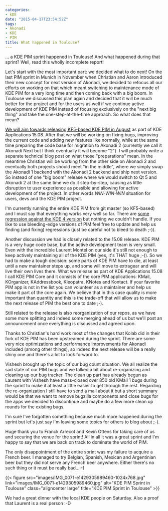 ```yaml
---
categories:
- kDE
date: "2015-04-17T23:54:52Z"
tags:
- Akonadi
- KDE
- PIM
title: What happened in Toulouse?
---
```


... a KDE PIM sprint happened in Toulouse! And what happened during that sprint? Well, read this wholly incomplete report!

Let's start with the most important part: we decided what to do next! On the last PIM sprint in Munich in November when Christian and Aaron introduced their new concept for next version of Akonadi, we decided to refocus all our efforts on working on that which meant switching to maintenance mode of KDE PIM for a very long time and then coming back with a big boom. In Toulouse we discussed this plan again and decided that it will be much better for the project and for the users as well if we continue active development of KDE PIM instead of focusing exclusively on the "next big thing" and take the one-step-at-the-time approach. So what does that mean?

[We will aim towards releasing KF5-based KDE PIM in August](http://osdir.com/ml/kde-pim/2015-04/msg00135.html) as part of KDE Applications 15.08. After that we will be working on fixing bugs, improving the current code and adding new features like normally, while at the same time preparing the code base for migration to Akonadi 2 (currently we call it Akonadi Next but I think eventually it will become "2"). I will probably write a separate technical blog post on what those "preparations" mean. In the meantime Christian will be working from the other side on Akonadi 2 and eventually both projects should meet "in the middle", where we simply swap the Akonadi 1 backend with the Akonadi 2 backend and ship next version. So instead of one "big boom" release where we would switch to Qt 5 and Akonadi 2 at the same time we do it step-by-step, causing as little disruption to user experience as possible and allowing for active development of the project. In other words *WIN-WIN-WIN* situation for users, devs and the KDE PIM project.

I'm currently running the entire KDE PIM from git master (so KF5-based) and I must say that everything works very well so far. There are [some regression against the KDE 4 version](https://bugs.kde.org/show_bug.cgi?id=346175) but nothing we couldn't handle. If you like to use bleeding-edge versions of PIM feel free to update and help us finding (and fixing) regressions (just be careful not to bleed to death ;-)).

Another discussion we had is closely related to the 15.08 release. KDE PIM is a very huge code base, but the active development team is very small. Even with the incredible Laurent Montel on our side it's still not enough to keep actively maintaining all of the KDE PIM (yes, it's THAT huge ;-)). So we had to make a tough decision: some parts of KDE PIM have to die, at least until a new maintainer steps up, and some will move to extragear and will live their own lives there. What we release as part of KDE Applications 15.08 I call KDE PIM Core and it consists of the core PIM applications: KMail, KOrganizer, KAddressbook, Kleopatra, KNotes and Kontact. If your favorite PIM app is not in the list you can volunteer as a maintainer and help us make it part of the core again. We believe that in this case quality is more important than quantity and this is the trade-off that will allow us to make the next release of PIM the best one to date ;-).

Still related to the release is also reorganization of our repos, as we have some more splitting and indeed some merging ahead of us but we'll post an announcement once everything is discussed and agreed upon.

Thanks to Christian's hard work most of the changes that Kolab did in their fork of KDE PIM has been upstreamed during the sprint. There are some very nice optimizations and performance improvements for Akonadi included (among other things), so indeed the next release will be a really shiny one and there's a lot to look forward to.

Vishesh brought up the topic of our bug count situation. We all realize the sad state of our PIM bugs and we talked a bit about re-organizing and cleaning up our bug tracker. The clean up part has already begun as Laurent with Vishesh have mass-closed over 850 old KMail 1 bugs during the sprint to make it at least a little easier to get through the rest. Regarding the re-organization I still have to send a mail about it but a short summary would be that we want to remove bugzilla components and close bugs for the apps we decided to discontinue and maybe do a few more clean up rounds for the existing bugs.

I'm sure I've forgotten something because much more happened during the sprint but let's just say I'm leaving some topics for others to blog about ;-).

Huge thank you to Franck Arrecot and Kevin Ottens for taking care of us and securing the venue for the sprint! All in all it was a great sprint and I'm happy to say that we are back on track to dominate the world of PIM.

The only disappointment of the entire sprint was my failure to acquire a French beer. I managed to try Belgian, Spanish, Mexican and Argentinian beer but they did not serve any French beer anywhere. Either there's no such thing or it must be really bad...:-)

{{< figure src="images/IMG_0071-e1429305989460-1024x768.jpg" link="images/IMG_0071-e1429305989460.jpg" alt="KDE PIM Sprint in Toulouse" class="aligncenter large" title="KDE PIM Sprint in Toulouse" >}}

We had a great dinner with the local KDE people on Saturday. Also a proof that Laurent is a real person :-D

